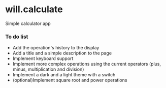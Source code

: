# will.calculate
Simple calculator app

<h3>To do list</h3>
<ul>
<li>Add the operation's history to the display</li>
<li>Add a title and a simple description to the page</li>
<li>Implement keyboard support</li>
<li>Implement more complex operations using the current operators (plus, minus, multiplication and division)</li>
<li>Implement a dark and a light theme with a switch</li>
<li>(optional)Implement square root and power operations</li>

</ul>

